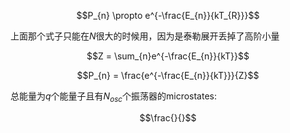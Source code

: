 $$P_{n} \propto e^{-\frac{E_{n}}{kT_{R}}}$$

上面那个式子只能在$N$很大的时候用，因为是泰勒展开丢掉了高阶小量

$$Z = \sum_{n}e^{-\frac{E_{n}}{kT}}$$

$$P_{n} = \frac{e^{-\frac{E_{n}}{kT}}}{Z}$$

总能量为$q$个能量子且有$N_{osc}$个振荡器的microstates:

$$\frac{}{}$$